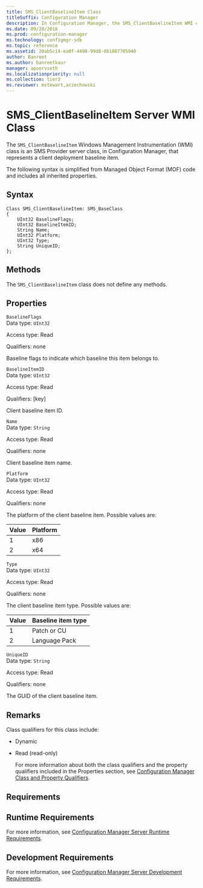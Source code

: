 ```yaml
---
title: SMS_ClientBaselineItem Class
titleSuffix: Configuration Manager
description: In Configuration Manager, the SMS_ClientBaselineItem WMI class is an SMS Provider server class that represents a client deployment baseline item.
ms.date: 09/20/2016
ms.prod: configuration-manager
ms.technology: configmgr-sdk
ms.topic: reference
ms.assetid: 20ab5c14-ea0f-4490-99d8-0b1887705940
author: Banreet
ms.author: banreetkaur
manager: apoorvseth
ms.localizationpriority: null
ms.collection: tier3
ms.reviewer: mstewart,aczechowski
---
```

# SMS_ClientBaselineItem Server WMI Class
The `SMS_ClientBaselineItem` Windows Management Instrumentation (WMI) class is an SMS Provider server class, in Configuration Manager, that represents a client deployment baseline item.  

 The following syntax is simplified from Managed Object Format (MOF) code and includes all inherited properties.  

## Syntax  

```  
Class SMS_ClientBaselineItem: SMS_BaseClass  
{  
    UInt32 BaselineFlags;  
    UInt32 BaselineItemID;  
    String Name;      
    UInt32 Platform;  
    UInt32 Type;  
    String UniqueID;  
};  

```  

## Methods  
 The `SMS_ClientBaselineItem` class does not define any methods.  

## Properties  
 `BaselineFlags`  
 Data type: `UInt32`  

 Access type: Read  

 Qualifiers: none  

 Baseline flags to indicate which baseline this item belongs to.  

 `BaselineItemID`  
 Data type: `UInt32`  

 Access type: Read  

 Qualifiers: [key]  

 Client baseline item ID.  

 `Name`  
 Data type: `String`  

 Access type: Read  

 Qualifiers: none  

 Client baseline item name.  

 `Platform`  
 Data type: `UInt32`  

 Access type: Read  

 Qualifiers: none  

 The platform of the client baseline item. Possible values are:  

|Value|Platform|  
|-|-|  
|1|x86|  
|2|x64|  

 `Type`  
 Data type: `UInt32`  

 Access type: Read  

 Qualifiers: none  

 The client baseline item type. Possible values are:  

|Value|Baseline item type|  
|-|-|  
|1|Patch or CU|  
|2|Language Pack|  

 `UniqueID`  
 Data type: `String`  

 Access type: Read  

 Qualifiers: none  

 The GUID of the client baseline item.  

## Remarks  
 Class qualifiers for this class include:  

- Dynamic  

- Read (read-only)  

  For more information about both the class qualifiers and the property qualifiers included in the Properties section, see [Configuration Manager Class and Property Qualifiers](../../../../../develop/reference/misc/class-and-property-qualifiers.md).  

## Requirements  

## Runtime Requirements  
 For more information, see [Configuration Manager Server Runtime Requirements](../../../../../develop/core/reqs/server-runtime-requirements.md).  

## Development Requirements  
 For more information, see [Configuration Manager Server Development Requirements](../../../../../develop/core/reqs/server-development-requirements.md).  
